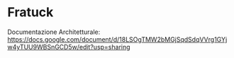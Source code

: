 # Fratuck
Documentazione Architetturale: https://docs.google.com/document/d/18LSOgTMW2bMGjSqdSdqVVrg1GYjw4yTUU9WBSnGCD5w/edit?usp=sharing
